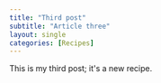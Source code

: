 ```yaml
---
title: "Third post"
subtitle: "Article three"
layout: single
categories: [Recipes]
---
```


This is my third post; it's a new recipe.
